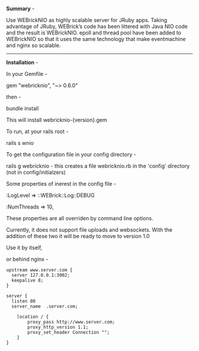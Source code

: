 **Summary** -

Use WEBrickNIO as highly scalable server for JRuby apps. Taking advantage of JRuby, WEBrick’s code has been littered with Java NIO code and the result is WEBrickNIO. epoll and thread pool have been added to WEBrickNIO so that it uses the same technology that make eventmachine and nginx so scalable.

- - -

**Installation** -

In your Gemfile -

gem "webricknio", "~> 0.6.0"

then -

bundle install

This will install webricknio-{version}.gem

To run, at your rails root -

rails s wnio

To get the configuration file in your config directory -

rails g webricknio - this creates a file webricknio.rb in the 'config' directory (not in config/initialzers)

Some properties of inerest in the config file -

:LogLevel       => ::WEBrick::Log::DEBUG

:NumThreads     => 10,

These properties are all overriden by command line options.

Currently, it does not support file uploads and websockets. With the addition of these two it will be ready to move to version 1.0

Use it by itself,

or behind nginx -

    upstream www.server.com {
      server 127.0.0.1:3002;
      keepalive 8;
    }
    
    server {
      listen 80
      server_name  .server.com;
      
        location / {
            proxy_pass http://www.server.com;
            proxy_http_version 1.1;
            proxy_set_header Connection "";
        }    
    }
        
    
    